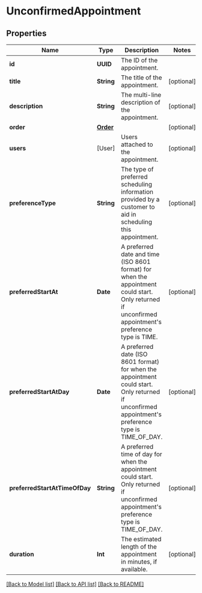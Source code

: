 # UnconfirmedAppointment

## Properties
Name | Type | Description | Notes
------------ | ------------- | ------------- | -------------
**id** | **UUID** | The ID of the appointment. | 
**title** | **String** | The title of the appointment. | [optional] 
**description** | **String** | The multi-line description of the appointment. | [optional] 
**order** | [**Order**](Order.md) |  | [optional] 
**users** | [User] | Users attached to the appointment. | [optional] 
**preferenceType** | **String** | The type of preferred scheduling information provided by a customer to aid in scheduling this appointment. | [optional] 
**preferredStartAt** | **Date** | A preferred date and time (ISO 8601 format) for when the appointment could start. Only returned if unconfirmed appointment&#39;s preference type is TIME.  | [optional] 
**preferredStartAtDay** | **Date** | A preferred date (ISO 8601 format) for when the appointment could start. Only returned if unconfirmed appointment&#39;s preference type is TIME_OF_DAY.  | [optional] 
**preferredStartAtTimeOfDay** | **String** | A preferred time of day for when the appointment could start. Only returned if unconfirmed appointment&#39;s preference type is TIME_OF_DAY.  | [optional] 
**duration** | **Int** | The estimated length of the appointment in minutes, if available. | [optional] 

[[Back to Model list]](../README.md#documentation-for-models) [[Back to API list]](../README.md#documentation-for-api-endpoints) [[Back to README]](../README.md)


